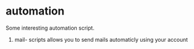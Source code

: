 # automation
Some interesting automation script.
1. mail- scripts allows you to send mails automaticly using your account 
